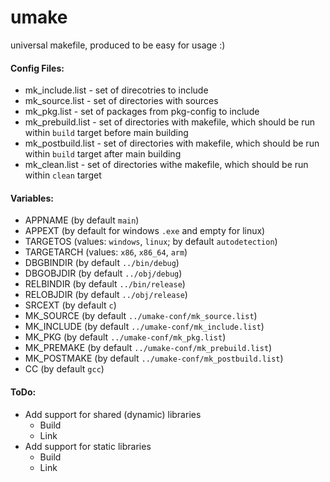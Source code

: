 # umake
universal makefile, produced to be easy for usage :)

#### Config Files:
* mk_include.list - set of direcotries to include
* mk_source.list - set of directories with sources
* mk_pkg.list - set of packages from pkg-config to include
* mk_prebuild.list - set of directories with makefile, which should be run within `build` target before main building
* mk_postbuild.list - set of directories with makefile, which should be run within `build` target after main building
* mk_clean.list - set of directories withe makefile, which should be run within `clean` target

#### Variables:
* APPNAME (by default `main`)
* APPEXT (by default for windows `.exe` and empty for linux)
* TARGETOS (values: `windows`, `linux`; by default `autodetection`)
* TARGETARCH (values: `x86`, `x86_64`, `arm`)
* DBGBINDIR (by default `../bin/debug`)
* DBGOBJDIR (by default `../obj/debug`)
* RELBINDIR (by default `../bin/release`)
* RELOBJDIR (by default `../obj/release`)
* SRCEXT (by default `c`)
* MK_SOURCE (by default `../umake-conf/mk_source.list`)
* MK_INCLUDE (by default `../umake-conf/mk_include.list`)
* MK_PKG (by default `../umake-conf/mk_pkg.list`)
* MK_PREMAKE (by default `../umake-conf/mk_prebuild.list`)
* MK_POSTMAKE (by default `../umake-conf/mk_postbuild.list`)
* CC (by default `gcc`)

#### ToDo:
* Add support for shared (dynamic) libraries
  * Build
  * Link
* Add support for static libraries
  * Build
  * Link
